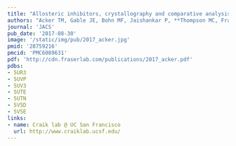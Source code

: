 ```yaml
---
title: "Allosteric inhibitors, crystallography and comparative analysis reveal network of coordinated movement across human herpesvirus proteases"
authors: "Acker TM, Gable JE, Bohn MF, Jaishankar P, **Thompson MC, Fraser JS**, Renslo AR, Craik CS"
journal: 'JACS'
pub_date: '2017-08-30'
image: '/static/img/pub/2017_acker.jpg'
pmid: '28759216'
pmcid: 'PMC6089631'
pdf: 'http://cdn.fraserlab.com/publications/2017_acker.pdf'
pdbs:
- 5UR3
- 5UVP
- 5UV3
- 5UTE
- 5UTN
- 5V5D
- 5V5E
links:
- name: Craik lab @ UC San Francisco
  url: http://www.craiklab.ucsf.edu/
---
```

